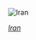 
![Iran](https://www.gstatic.com/prettyearth/assets/full/1639.jpg)

*[Iran](https://www.google.com/maps/@30.546278,48.207016,17z/data=!3m1!1e3)*
